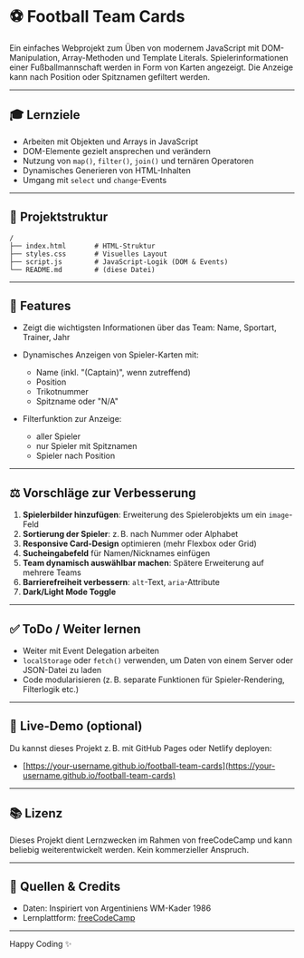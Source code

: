 # ⚽ Football Team Cards

Ein einfaches Webprojekt zum Üben von modernem JavaScript mit DOM-Manipulation, Array-Methoden und Template Literals. Spielerinformationen einer Fußballmannschaft werden in Form von Karten angezeigt. Die Anzeige kann nach Position oder Spitznamen gefiltert werden.

---

## 🎓 Lernziele

* Arbeiten mit Objekten und Arrays in JavaScript
* DOM-Elemente gezielt ansprechen und verändern
* Nutzung von `map()`, `filter()`, `join()` und ternären Operatoren
* Dynamisches Generieren von HTML-Inhalten
* Umgang mit `select` und `change`-Events

---

## 📄 Projektstruktur

```
/
├── index.html       # HTML-Struktur
├── styles.css       # Visuelles Layout
├── script.js        # JavaScript-Logik (DOM & Events)
└── README.md        # (diese Datei)
```

---

## 🚀 Features

* Zeigt die wichtigsten Informationen über das Team: Name, Sportart, Trainer, Jahr
* Dynamisches Anzeigen von Spieler-Karten mit:

  * Name (inkl. "(Captain)", wenn zutreffend)
  * Position
  * Trikotnummer
  * Spitzname oder "N/A"
* Filterfunktion zur Anzeige:

  * aller Spieler
  * nur Spieler mit Spitznamen
  * Spieler nach Position

---

## ⚖️ Vorschläge zur Verbesserung

1. **Spielerbilder hinzufügen**: Erweiterung des Spielerobjekts um ein `image`-Feld
2. **Sortierung der Spieler**: z. B. nach Nummer oder Alphabet
3. **Responsive Card-Design** optimieren (mehr Flexbox oder Grid)
4. **Sucheingabefeld** für Namen/Nicknames einfügen
5. **Team dynamisch auswählbar machen**: Spätere Erweiterung auf mehrere Teams
6. **Barrierefreiheit verbessern**: `alt`-Text, `aria`-Attribute
7. **Dark/Light Mode Toggle**

---

## ✅ ToDo / Weiter lernen

* Weiter mit Event Delegation arbeiten
* `localStorage` oder `fetch()` verwenden, um Daten von einem Server oder JSON-Datei zu laden
* Code modularisieren (z. B. separate Funktionen für Spieler-Rendering, Filterlogik etc.)

---

## 🚜 Live-Demo (optional)

Du kannst dieses Projekt z. B. mit GitHub Pages oder Netlify deployen:

* [https://your-username.github.io/football-team-cards](https://your-username.github.io/football-team-cards)

---

## 📚 Lizenz

Dieses Projekt dient Lernzwecken im Rahmen von freeCodeCamp und kann beliebig weiterentwickelt werden. Kein kommerzieller Anspruch.

---

## 📖 Quellen & Credits

* Daten: Inspiriert von Argentiniens WM-Kader 1986
* Lernplattform: [freeCodeCamp](https://www.freecodecamp.org/)

---

Happy Coding ✨
